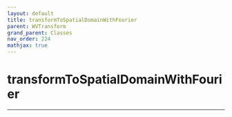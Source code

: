 ```yaml
---
layout: default
title: transformToSpatialDomainWithFourier
parent: WVTransform
grand_parent: Classes
nav_order: 224
mathjax: true
---
```


#  transformToSpatialDomainWithFourier




---


